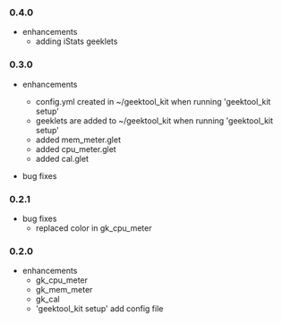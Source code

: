 ### 0.4.0

* enhancements
  * adding iStats geeklets

### 0.3.0

* enhancements
  * config.yml created in ~/geektool_kit when running 'geektool_kit setup'
  * geeklets are added to ~/geektool_kit when running 'geektool_kit setup'
  * added mem_meter.glet
  * added cpu_meter.glet
  * added cal.glet

* bug fixes


### 0.2.1

* bug fixes
  * replaced color in gk_cpu_meter


### 0.2.0

* enhancements
  * gk_cpu_meter
  * gk_mem_meter
  * gk_cal
  * 'geektool_kit setup' add config file
